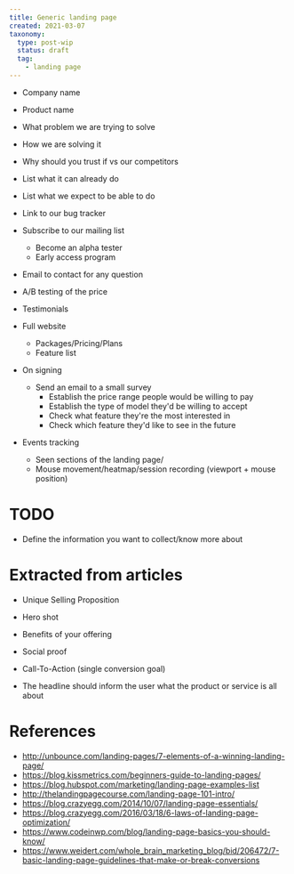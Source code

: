 ```yaml
---
title: Generic landing page
created: 2021-03-07
taxonomy:
  type: post-wip
  status: draft
  tag:
    - landing page
---
```


* Company name
* Product name
* What problem we are trying to solve
* How we are solving it
* Why should you trust if vs our competitors
* List what it can already do
* List what we expect to be able to do
* Link to our bug tracker
* Subscribe to our mailing list
	* Become an alpha tester
	* Early access program
* Email to contact for any question

* A/B testing of the price

* Testimonials

* Full website
	* Packages/Pricing/Plans
	* Feature list

* On signing
	* Send an email to a small survey
		* Establish the price range people would be willing to pay
		* Establish the type of model they'd be willing to accept
		* Check what feature they're the most interested in
		* Check which feature they'd like to see in the future

* Events tracking
	* Seen sections of the landing page/
	* Mouse movement/heatmap/session recording (viewport + mouse position)

# TODO
* Define the information you want to collect/know more about

# Extracted from articles
* Unique Selling Proposition
* Hero shot
* Benefits of your offering
* Social proof
* Call-To-Action (single conversion goal)

* The headline should inform the user what the product or service is all about

# References
* http://unbounce.com/landing-pages/7-elements-of-a-winning-landing-page/
* https://blog.kissmetrics.com/beginners-guide-to-landing-pages/
* https://blog.hubspot.com/marketing/landing-page-examples-list
* http://thelandingpagecourse.com/landing-page-101-intro/
* https://blog.crazyegg.com/2014/10/07/landing-page-essentials/
* https://blog.crazyegg.com/2016/03/18/6-laws-of-landing-page-optimization/
* https://www.codeinwp.com/blog/landing-page-basics-you-should-know/
* https://www.weidert.com/whole_brain_marketing_blog/bid/206472/7-basic-landing-page-guidelines-that-make-or-break-conversions
